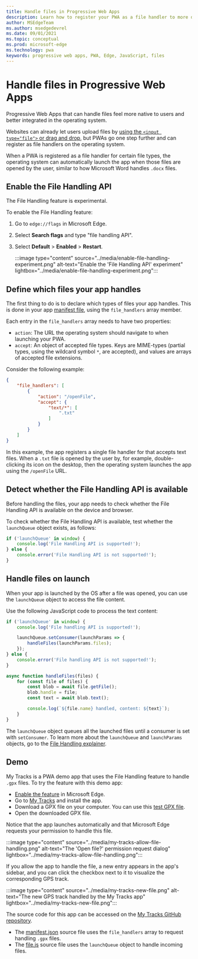 ```yaml
---
title: Handle files in Progressive Web Apps
description: Learn how to register your PWA as a file handler to more deeply integrate it in the operating system.
author: MSEdgeTeam
ms.author: msedgedevrel
ms.date: 09/01/2021
ms.topic: conceptual
ms.prod: microsoft-edge
ms.technology: pwa
keywords: progressive web apps, PWA, Edge, JavaScript, files
---
```

# Handle files in Progressive Web Apps

Progressive Web Apps that can handle files feel more native to users and better integrated in the operating system.

Websites can already let users upload files by [using the `<input type="file">` or drag and drop][MDNFileUpload], but PWAs go one step further and can register as file handlers on the operating system.

When a PWA is registered as a file handler for certain file types, the operating system can automatically launch the app when those files are opened by the user, similar to how Microsoft Word handles `.docx` files.


<!-- ====================================================================== -->
## Enable the File Handling API

The File Handling feature is experimental.

To enable the File Handling feature:

1.  Go to `edge://flags` in Microsoft Edge.
1.  Select **Search flags** and type "file handling API".
1.  Select **Default** > **Enabled** > **Restart**.

    :::image type="content" source="../media/enable-file-handling-experiment.png" alt-text="Enable the 'File Handling API' experiment" lightbox="../media/enable-file-handling-experiment.png":::


<!-- ====================================================================== -->
## Define which files your app handles

The first thing to do is to declare which types of files your app handles. This is done in your app [manifest file][ManifestFileDoc], using the `file_handlers` array member.

Each entry in the `file_handlers` array needs to have two properties:

*  `action`: The URL the operating system should navigate to when launching your PWA.
*  `accept`: An object of accepted file types. Keys are MIME-types (partial types, using the wildcard symbol `*`, are accepted), and values are arrays of accepted file extensions.

Consider the following example:

```json
{
    "file_handlers": [
        {
            "action": "/openFile",
            "accept": {
                "text/*": [
                    ".txt"
                ]
            }
        }
    ]
}
```

In this example, the app registers a single file handler for that accepts text files. When a `.txt` file is opened by the user by, for example, double-clicking its icon on the desktop, then the operating system launches the app using the `/openFile` URL.


<!-- ====================================================================== -->
## Detect whether the File Handling API is available

Before handling the files, your app needs to check whether the File Handling API is available on the device and browser.

To check whether the File Handling API is available, test whether the `launchQueue` object exists, as follows:

```javascript
if ('launchQueue' in window) {
    console.log('File Handling API is supported!');
} else {
    console.error('File Handling API is not supported!');
}
```


<!-- ====================================================================== -->
## Handle files on launch

When your app is launched by the OS after a file was opened, you can use the `launchQueue` object to access the file content.

Use the following JavaScript code to process the text content:

```javascript
if ('launchQueue' in window) {
    console.log('File handling API is supported!');

    launchQueue.setConsumer(launchParams => {
        handleFiles(launchParams.files);
    });
} else {
    console.error('File handling API is not supported!');
}

async function handleFiles(files) {
    for (const file of files) {
        const blob = await file.getFile();
        blob.handle = file;
        const text = await blob.text();

        console.log(`${file.name} handled, content: ${text}`);
    }
}
```

The `launchQueue` object queues all the launched files until a consumer is set with `setConsumer`. To learn more about the `launchQueue` and `launchParams` objects, go to the [File Handling explainer][WICGFileHandlingExplainer].


<!-- ====================================================================== -->
## Demo

My Tracks is a PWA demo app that uses the File Handling feature to handle `.gpx` files. To try the feature with this demo app:

*  [Enable the feature](#enable-the-file-handling-api) in Microsoft Edge.
*  Go to [My Tracks][MyTracksDemoApp] and install the app.
*  Download a GPX file on your computer. You can use this [test GPX file][TestGPXFile].
*  Open the downloaded GPX file.

Notice that the app launches automatically and that Microsoft Edge requests your permission to handle this file.

:::image type="content" source="../media/my-tracks-allow-file-handling.png" alt-text="The 'Open file?' permission request dialog" lightbox="../media/my-tracks-allow-file-handling.png":::

If you allow the app to handle the file, a new entry appears in the app's sidebar, and you can click the checkbox next to it to visualize the corresponding GPS track.

:::image type="content" source="../media/my-tracks-new-file.png" alt-text="The new GPS track handled by the My Tracks app" lightbox="../media/my-tracks-new-file.png":::

The source code for this app can be accessed on the [My Tracks GitHub repository][MyTracksDemoAppGitHub].

* The [manifest.json][MyTracksDemoAppManifestJsonFile] source file uses the `file_handlers` array to request handling `.gpx` files.
* The [file.js][MyTracksDemoAppFileJsFile] source file uses the `launchQueue` object to handle incoming files.


<!-- ====================================================================== -->
<!-- links -->  
[MDNFileUpload]: https://developer.mozilla.org/en-US/docs/Web/API/File/Using_files_from_web_applications
[ManifestFileDoc]: ./web-app-manifests.md "Use the Web App Manifest to integrate your Progressive Web App into the Operating System | Microsoft Docs"  
[WICGFileHandlingExplainer]: https://github.com/WICG/file-handling/blob/main/explainer.md#launch "WICG File Handling explainer | GitHub"
[MyTracksDemoApp]: https://captainbrosset.github.io/mytracks/ "My Tracks"
[MyTracksDemoAppGitHub]: https://github.com/captainbrosset/mytracks "Sample web app to demonstrate PWA desktop features | GitHub"
[TestGPXFile]: https://www.visugpx.com/download.php?id=okB1eM4fzj
[MyTracksDemoAppManifestJsonFile]: https://github.com/captainbrosset/mytracks/blob/main/mytracks/manifest.json
[MyTracksDemoAppFileJsFile]: https://github.com/captainbrosset/mytracks/blob/main/src/file.js
